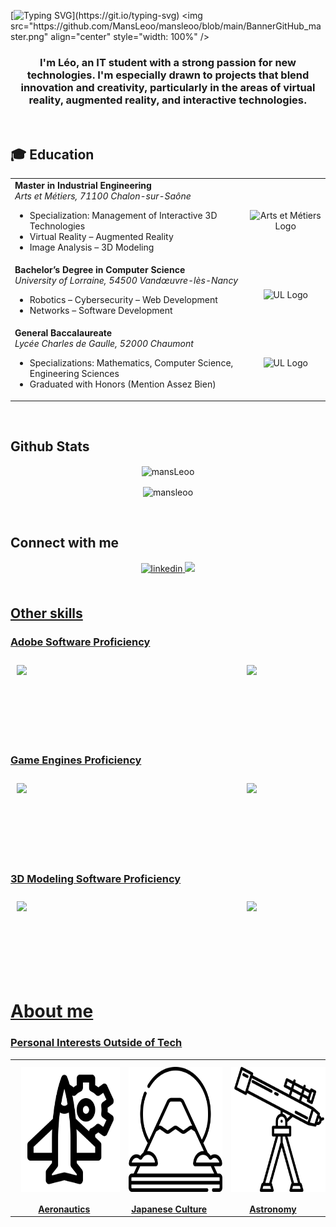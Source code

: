 [![Typing SVG](https://readme-typing-svg.demolab.com?font=Fira+Code&weight=500&size=90&pause=1000&color=08DA50&center=true&width=1500&height=200&lines=Welcome+to+my+github+page+!)](https://git.io/typing-svg)
<img src="https://github.com/MansLeoo/mansleoo/blob/main/BannerGitHub_master.png" align="center" style="width: 100%" />
</div>


### <div align="center">I'm Léo, an IT student with a strong passion for new technologies. I'm especially drawn to projects that blend innovation and creativity, particularly in the areas of virtual reality, augmented reality, and interactive technologies.</div>
<br/>

## 🎓 Education

<table align="center">
  <tr>
    <td valign="top">
      <strong>Master in Industrial Engineering</strong><br>
      <em>Arts et Métiers, 71100 Chalon-sur-Saône</em><br>
      <ul>
        <li>Specialization: Management of Interactive 3D Technologies</li>
        <li>Virtual Reality – Augmented Reality</li>
        <li>Image Analysis – 3D Modeling</li>
      </ul>
    </td>
    <td align="center">
      <img src="https://media.licdn.com/dms/image/v2/C4D0BAQEnCux8PGoRsw/company-logo_200_200/company-logo_200_200/0/1630467149071/arts_et_m_tiers_paristech_logo?e=1752105600&v=beta&t=LeU6rrQuL0agpJib6TgDMUD2jc8NJX3UfI9ABzwtqfQ" width="150" alt="Arts et Métiers Logo">
    </td>
  </tr>
  <tr>
    <td valign="top">
      <strong>Bachelor’s Degree in Computer Science</strong><br>
      <em>University of Lorraine, 54500 Vandœuvre-lès-Nancy</em><br>
      <ul>
        <li>Robotics – Cybersecurity – Web Development</li>
        <li>Networks – Software Development</li>
      </ul>
    </td>
    <td align="center">
      <img src="https://media.licdn.com/dms/image/v2/D4E0BAQEzQ8fl6s3YVA/company-logo_200_200/company-logo_200_200/0/1688375511415/universit_de_lorraine_logo?e=1752105600&v=beta&t=w7E4w10PczDDHR06pfM5ZnobvENXraV6nNZ7DiIB7pI" width="150" alt="UL Logo">
    </td>  </tr>
  <tr>
    <td valign="top">
      <strong>General Baccalaureate</strong><br>
      <em>Lycée Charles de Gaulle, 52000 Chaumont</em><br>
      <ul>
        <li>Specializations: Mathematics, Computer Science, Engineering Sciences</li>
        <li>Graduated with Honors (Mention Assez Bien)</li>
      </ul>
    </td>
    <td align="center">
      <img src="https://media.licdn.com/dms/image/v2/D4E0BAQHqQE8IrbQzfw/company-logo_200_200/company-logo_200_200/0/1698153423663/lyce_charles_de_gaulle_de_chaumont_logo?e=1752105600&v=beta&t=utFCkMClrwoPJK17NQgPM1hTRFtq2aD6A13EsoX2HBA" width="150" alt="UL Logo">
    </td>  </tr>
</table>








<br/>
 
## Github Stats
<div align="center">

<p><img align="center" src="https://github-readme-stats.vercel.app/api/top-langs/?username=mansleoo&layout=donut-vertical&theme=tokyonight" alt="mansLeoo" /></p>


<p><img align="center" src="https://github-readme-streak-stats.herokuapp.com/?user=mansleoo&theme=tokyonight" alt="mansleoo" /></p>
<br />
</div>

## Connect with me
<div align="center">
<a href="https://www.linkedin.com/in/l%C3%A9o-mans-9416b229b" target="_blank">
<img src=https://img.shields.io/badge/linkedin-%231E77B5.svg?&style=for-the-badge&logo=linkedin&logoColor=white alt=linkedin style="margin-bottom: 5px;" />
  

<a href="https://stackoverflow.com/users/23037640/l%c3%a9o-mans" target="_blank">
<img src="https://img.shields.io/badge/stackoverflow-%23F28032.svg?&style=for-the-badge&logo=stackoverflow&logoColor=white alt=stackoverflow style="margin-bottom: 5px;" />

</div>


<br/>

## Other skills

### Adobe Software Proficiency

<div style="display: flex; justify-content: space-between; margin-right: 100px;">
  <img style="margin: 10px" src="https://upload.wikimedia.org/wikipedia/commons/a/af/Adobe_Photoshop_CC_icon.svg" height="110" />
  <img style="margin: 10px" src="https://upload.wikimedia.org/wikipedia/commons/4/40/Adobe_Premiere_Pro_CC_icon.svg" height="110" />
</div>

### Game Engines Proficiency

<div style="display: flex; justify-content: space-between; margin-right: 100px;">
  <img style="margin: 10px" src="https://cdn2.unrealengine.com/ue-logo-stacked-unreal-engine-w-677x545-fac11de0943f.png" height="110" />
  <img style="margin: 10px" src="https://www.realite-virtuelle.com/wp-content/uploads/2016/06/unity_logo-1.jpg" height="110" />
</div>

### 3D Modeling Software Proficiency

<div style="display: flex; justify-content: space-between; margin-right: 100px;">
  <img style="margin: 10px" src="https://upload.wikimedia.org/wikipedia/commons/4/43/Sketchup_logo2.png" height="110" />
  <img style="margin: 10px" src="https://upload.wikimedia.org/wikipedia/commons/thumb/0/0c/Blender_logo_no_text.svg/langfr-2560px-Blender_logo_no_text.svg.png" height="110" />
</div>

# About me

### Personal Interests Outside of Tech
<div align="center">
<table>
  <tr>
<td>
    <img style="margin: 10px" src="https://github.com/MansLeoo/mansleoo/blob/main/aeronautiques.png" alt="aeronautics" height="200" />
  
  </td>
<td>
<img style="margin: 10px" src="https://github.com/MansLeoo/mansleoo/blob/main/mont-fuji.png" alt="Japanese Culture" height="200" />
</a>
</td>
    <td>
  <img style="margin: 10px" src="https://github.com/MansLeoo/mansleoo/blob/main/astronomie.png" alt="Astronomy" height="200" />
  </a>
  </td>
  </tr>
  <tr>
    <td style="text-align: center;"><strong ><div align="center">Aeronautics</div></strong></td>
    <td style="text-align: center;"><strong><div align="center">Japanese Culture</div></strong></td>
    <td style="text-align: center;"><strong><div align="center">Astronomy</div></strong></td>  </tr>
</table>
</div>
<br/>







